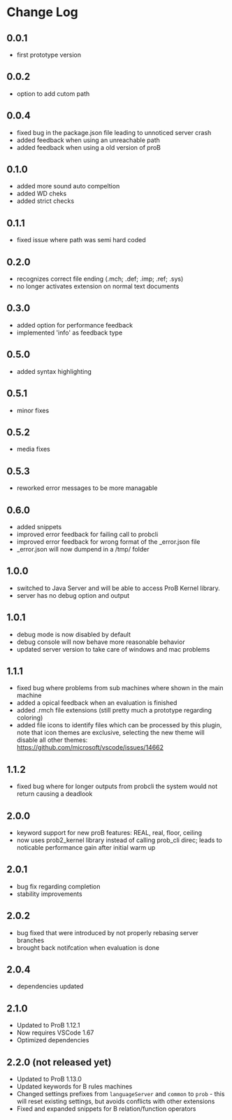 # Change Log


## 0.0.1

- first prototype version


## 0.0.2

- option to add cutom path


## 0.0.4

- fixed bug in the package.json file leading to unnoticed server crash
- added feedback when using an unreachable path
- added feedback when using a old version of proB


## 0.1.0

- added more sound auto compeltion
- added WD cheks
- added strict checks


## 0.1.1

- fixed issue where path was semi hard coded



## 0.2.0

- recognizes correct file ending (.mch; .def; .imp; .ref; .sys)
- no longer activates extension on normal text documents


## 0.3.0

- added option for performance feedback
- implemented 'info' as feedback type


## 0.5.0

- added syntax highlighting

## 0.5.1

- minor fixes

## 0.5.2

- media fixes


## 0.5.3

- reworked error messages to be more managable


## 0.6.0

- added snippets
- improved error feedback for failing call to probcli
- improved error feedback for wrong format of the _error.json file
- _error.json will now dumpend in a /tmp/ folder


## 1.0.0

- switched to Java Server and will be able to access ProB Kernel library.
- server has no debug option and output



## 1.0.1

- debug mode is now disabled by default
- debug console will now behave more reasonable behavior
- updated server version to take care of windows and mac problems

## 1.1.1

- fixed bug where problems from sub machines where shown in the main machine
- added a opical feedback when an evaluation is finished
- added .rmch file extensions (still pretty much a prototype regarding coloring)
- added file icons to identify files which can be processed by this plugin, note that icon themes are exclusive, selecting the new theme will disable all other themes: https://github.com/microsoft/vscode/issues/14662

## 1.1.2

- fixed bug where for longer outputs from probcli the system would not return causing a deadlook


## 2.0.0

- keyword support for new proB features: REAL, real, floor, ceiling
- now uses prob2_kernel library instead of calling prob_cli direc; leads to noticable performance gain after initial warm up


## 2.0.1

- bug fix regarding completion
- stability improvements


## 2.0.2

- bug fixed that were introduced by not properly rebasing server branches
- brought back notifcation when evaluation is done

## 2.0.4

- dependencies updated

## 2.1.0

- Updated to ProB 1.12.1
- Now requires VSCode 1.67
- Optimized dependencies

## 2.2.0 (not released yet)

- Updated to ProB 1.13.0
- Updated keywords for B rules machines
- Changed settings prefixes from `languageServer` and `common` to `prob` - this will reset existing settings, but avoids conflicts with other extensions
- Fixed and expanded snippets for B relation/function operators